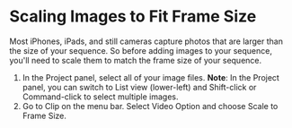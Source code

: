 # Scaling Images to Fit Frame Size

Most iPhones, iPads, and still cameras capture photos that are larger than the size of your sequence. So before adding images to your sequence, you'll need to scale them to match the frame size of your sequence.

1. In the Project panel, select all of your image files. **Note**: In the Project panel, you can switch to List view \(lower-left\) and Shift-click or Command-click to select multiple images.
2. Go to Clip on the menu bar. Select Video Option and choose Scale to Frame Size.



